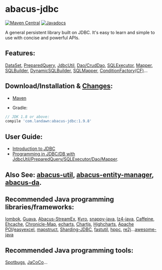 # abacus-jdbc

[![Maven Central](https://img.shields.io/maven-central/v/com.landawn/abacus-jdbc.svg)](https://maven-badges.herokuapp.com/maven-central/com.landawn/abacus-jdbc/)
[![Javadocs](https://www.javadoc.io/badge/com.landawn/abacus-jdbc.svg)](https://www.javadoc.io/doc/com.landawn/abacus-jdbc)

A general persistent library built on JDBC. It's easy to learn and simple to use with concise and powerful APIs.


## Features:

[DataSet](https://cdn.staticaly.com/gh/landawn/abacus-jdbc/master/docs/DataSet_view.html), 
[PreparedQuery](https://cdn.staticaly.com/gh/landawn/abacus-jdbc/master/docs/PreparedQuery_view.html), 
[JdbcUtil](https://cdn.staticaly.com/gh/landawn/abacus-jdbc/master/docs/JdbcUtil_view.html), 
[Dao/CrudDao](https://cdn.staticaly.com/gh/landawn/abacus-jdbc/master/docs/Dao_view.html), 
[SQLExecutor](https://cdn.staticaly.com/gh/landawn/abacus-jdbc/master/docs/SQLExecutor_view.html), 
[Mapper](https://cdn.staticaly.com/gh/landawn/abacus-jdbc/master/docs/Mapper_view.html), 
[SQLBuilder](https://cdn.staticaly.com/gh/landawn/abacus-jdbc/master/docs/SQLBuilder_view.html), 
[DynamicSQLBuilder](https://cdn.staticaly.com/gh/landawn/abacus-jdbc/master/docs/DynamicSQLBuilder_view.html),
[SQLMapper](https://cdn.staticaly.com/gh/landawn/abacus-jdbc/master/docs/SQLMapper_view.html),
[ConditionFactory(CF)](https://cdn.staticaly.com/gh/landawn/abacus-jdbc/master/docs/ConditionFactory_view.html)...


## Download/Installation & [Changes](https://github.com/landawn/abacus-jdbc/blob/master/CHANGES.md):

* [Maven](http://search.maven.org/#search%7Cga%7C1%7Cg%3A%22com.landawn%22)

* Gradle:
```gradle
// JDK 1.8 or above:
compile 'com.landawn:abacus-jdbc:1.9.8'
```

## User Guide:
* [Introduction to JDBC](https://www.javacodegeeks.com/2015/02/jdbc-tutorial.html)
* [Programming in JDBC/DB with JdbcUtil/PreparedQuery/SQLExecutor/Dao/Mapper](https://github.com/landawn/abacus-jdbc/wiki/Programming-in-RDBMS-with-Jdbc,-Dao,-PreparedQuery-and-SQLExecutor-Mapper).

## Also See: [abacus-util](https://github.com/landawn/abacus-util), [abacus-entity-manager](https://github.com/landawn/abacus-entity-manager), [abacus-da](https://github.com/landawn/abacus-da).

## Recommended Java programming libraries/frameworks:
[lombok](https://github.com/rzwitserloot/lombok), [Guava](https://github.com/google/guava), [Abacus-StreamEx](https://github.com/landawn/streamex), [Kyro](https://github.com/EsotericSoftware/kryo), [snappy-java](https://github.com/xerial/snappy-java), [lz4-java](https://github.com/lz4/lz4-java), [Caffeine](https://github.com/ben-manes/caffeine), [Ehcache](http://www.ehcache.org/), [Chronicle-Map](https://github.com/OpenHFT/Chronicle-Map), [echarts](https://github.com/apache/incubator-echarts), 
[Chartjs](https://github.com/chartjs/Chart.js), [Highcharts](https://www.highcharts.com/blog/products/highcharts/), [Apache POI](https://github.com/apache/poi)/[easyexcel](https://github.com/alibaba/easyexcel), [mapstruct](https://github.com/mapstruct/mapstruct), [Sharding-JDBC](https://github.com/apache/incubator-shardingsphere), [fastutil](https://github.com/vigna/fastutil), [hppc](https://github.com/carrotsearch/hppc), [re2j](https://github.com/google/re2j)...[awesome-java](https://github.com/akullpp/awesome-java)

## Recommended Java programming tools:
[Spotbugs](https://github.com/spotbugs/spotbugs), [JaCoCo](https://www.eclemma.org/jacoco/)...
